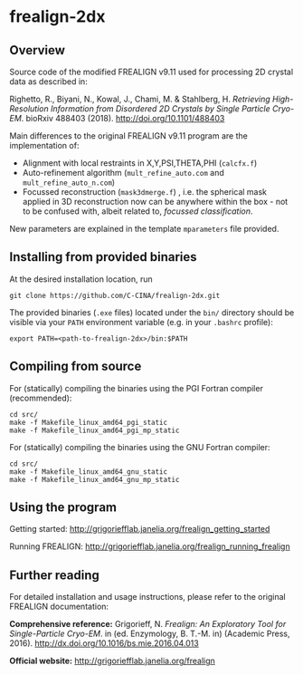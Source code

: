 # frealign-2dx
## Overview
Source code of the modified FREALIGN v9.11 used for processing 2D crystal data as described in:

Righetto, R., Biyani, N., Kowal, J., Chami, M. & Stahlberg, H. _Retrieving High-Resolution Information from Disordered 2D Crystals by Single Particle Cryo-EM_. bioRxiv 488403 (2018). http://doi.org/10.1101/488403

Main differences to the original FREALIGN v9.11 program are the implementation of:

* Alignment with local restraints in X,Y,PSI,THETA,PHI (```calcfx.f```)
* Auto-refinement algorithm (```mult_refine_auto.com``` and ```mult_refine_auto_n.com```)
* Focussed reconstruction (```mask3dmerge.f```) , i.e. the spherical mask applied in 3D reconstruction now can be anywhere within the box - not to be confused with, albeit related to, _focussed classification_.

New parameters are explained in the template ```mparameters``` file provided.

## Installing from provided binaries
At the desired installation location, run
```
git clone https://github.com/C-CINA/frealign-2dx.git
```
The provided binaries (```.exe``` files) located under the ```bin/``` directory should be visible via your ```PATH``` environment variable (e.g. in your ```.bashrc``` profile):
```
export PATH=<path-to-frealign-2dx>/bin:$PATH
```

## Compiling from source
For (statically) compiling the binaries using the PGI Fortran compiler (recommended):
```
cd src/
make -f Makefile_linux_amd64_pgi_static
make -f Makefile_linux_amd64_pgi_mp_static
```

For (statically) compiling the binaries using the GNU Fortran compiler:
```
cd src/
make -f Makefile_linux_amd64_gnu_static
make -f Makefile_linux_amd64_gnu_mp_static
```
## Using the program

Getting started: http://grigoriefflab.janelia.org/frealign_getting_started

Running FREALIGN: http://grigoriefflab.janelia.org/frealign_running_frealign

## Further reading
For detailed installation and usage instructions, please refer to the original FREALIGN documentation:

**Comprehensive reference:**
Grigorieff, N. _Frealign: An Exploratory Tool for Single-Particle Cryo-EM_. in (ed. Enzymology, B. T.-M. in) (Academic Press, 2016). http://dx.doi.org/10.1016/bs.mie.2016.04.013

**Official website:**
http://grigoriefflab.janelia.org/frealign
